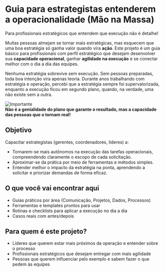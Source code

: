 # Guia para estrategistas entenderem a operacionalidade (Mão na Massa) 
Para profissionais estratégicos que entendem que execução não é detalhe!

Muitas pessoas almejam se tornar mais estratégicas, mas esquecem que uma boa estratégia só ganha valor quando vira **ação**. Este projeto é um guia básico para profissionais com perfil estratégico que desejam desenvolver sua **capacidade operacional**, ganhar **agilidade na execução** e se conectar melhor com o dia a dia das equipes.

Nenhuma estratégia sobrevive sem execução. Sem pessoas preparadas, toda boa intenção vira apenas teoria. Durante anos trabalhando com estratégia e operação, percebi que a estratégia sempre foi supervalorizada, enquanto a execução ficou em segundo plano, quando, na verdade, uma não existe sem a outra.

![Importante](https://img.shields.io/badge/Importante-red)  
**Não é a genialidade do plano que garante o resultado, mas a capacidade das pessoas que o tornam real!**

## Objetivo

Capacitar estrategistas (gerentes, coordenadores, líderes) a:

- Tornarem-se mais autônomos na execução das tarefas operacionais, compreendendo claramente o escopo de cada solicitação.
- Aproximar-se da prática por meio de ferramentas e métodos simples.
- Entender melhor o impacto da estratégia na ponta, aprendendo a solicitar e priorizar demandas de forma eficaz.

## O que você vai encontrar aqui

- Guias práticos por área (Comunicação, Projetos, Dados, Processos)  
- Ferramentas e templates prontos para usar  
- Rotinas e checklists para aplicar a execução no dia a dia  
- Casos reais com antes/depois  

## Para quem é este projeto?

- Líderes que querem estar mais próximos da operação e entender sobre o processo
- Profissionais estratégicos que desejam entregar com mais agilidade  
- Pessoas que querem influenciar pelo exemplo e sabem fazer o que pedem às equipes  


